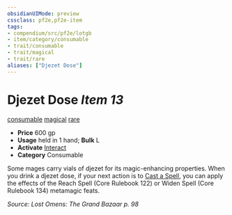 ```yaml
---
obsidianUIMode: preview
cssclass: pf2e,pf2e-item
tags:
- compendium/src/pf2e/lotgb
- item/category/consumable
- trait/consumable
- trait/magical
- trait/rare
aliases: ["Djezet Dose"]
---
```

# Djezet Dose *Item 13*  
[consumable](/rules/traits/consumable.md)  [magical](/rules/traits/magical.md)  [rare](/rules/traits/rare.md)  

- **Price** 600 gp
- **Usage** held in 1 hand; **Bulk** L
- **Activate** [Interact](/rules/actions/interact.md)
- **Category** Consumable

Some mages carry vials of djezet for its magic-enhancing properties. When you drink a djezet dose, if your next action is to [Cast a Spell](/rules/actions/cast-a-spell.md), you can apply the effects of the Reach Spell (Core Rulebook 122) or Widen Spell (Core Rulebook 134) metamagic feats.

*Source: Lost Omens: The Grand Bazaar p. 98*